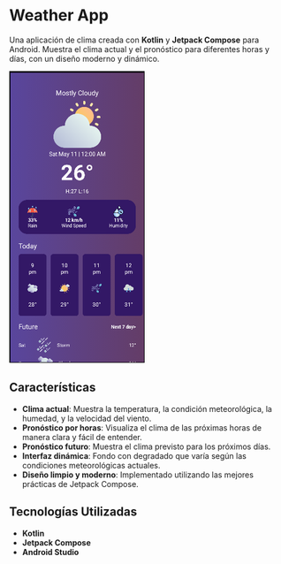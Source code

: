 # Weather App

Una aplicación de clima creada con **Kotlin** y **Jetpack Compose** para Android. Muestra el clima actual y el pronóstico para diferentes horas y días, con un diseño moderno y dinámico.

![Weather App UI](app/src/main/res//AppUI.png)

## Características

- **Clima actual**: Muestra la temperatura, la condición meteorológica, la humedad, y la velocidad del viento.
- **Pronóstico por horas**: Visualiza el clima de las próximas horas de manera clara y fácil de entender.
- **Pronóstico futuro**: Muestra el clima previsto para los próximos días.
- **Interfaz dinámica**: Fondo con degradado que varía según las condiciones meteorológicas actuales.
- **Diseño limpio y moderno**: Implementado utilizando las mejores prácticas de Jetpack Compose.

## Tecnologías Utilizadas

- **Kotlin**
- **Jetpack Compose**
- **Android Studio**

